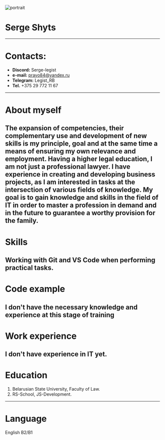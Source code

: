 
![portrait](\Users\User\Desktop\Serge.png)

# **Serge Shyts**
----
# **Contacts:**
* **Discord:** Serge-legist
* **e-mail:** pravo84@yandex.ru
* **Telegram:** Legist_RB
* **Tel.** +375 29 772 11 67
****
# **About myself**
The expansion of competencies, their complementary use and development of new skills is my principle, goal and at the same time a means of ensuring my own relevance and employment.
Having a higher legal education, I am not just a professional lawyer. I have experience in creating and developing business projects, as I am interested in tasks at the intersection of various fields of knowledge.
My goal is to gain knowledge and skills in the field of IT in order to master a profession in demand and in the future to guarantee a worthy provision for the family.
----
# **Skills**
Working with Git and VS Code when performing practical tasks.
----
# **Code example**
I don't have the necessary knowledge and experience at this stage of training
----
# **Work experience**
I don't have experience in IT yet.
----
# **Education**
1. Belarusian State University, Faculty of Law.
2. RS-School, JS-Development.
----
# **Language**
English B2/B1
